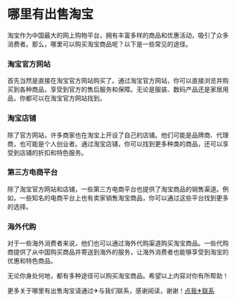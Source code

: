 # 哪里有出售淘宝

淘宝作为中国最大的网上购物平台，拥有丰富多样的商品和优惠活动，吸引了众多消费者。那么，哪里可以购买淘宝商品呢？以下是一些常见的途径。

### 淘宝官方网站
首先当然是直接在淘宝官方网站购买了。通过淘宝官方网站，你可以直接浏览并购买到各种商品，享受到官方的售后服务和保障。无论是服装、数码产品还是家居用品，你都可以在淘宝官方网站找到。

### 淘宝店铺
除了官方网站，许多商家也在淘宝上开设了自己的店铺。他们可能是品牌商、代理商，也可能是个人创业者。通过淘宝店铺，你可以找到更多种类的商品，还可以享受到店铺的折扣和特色服务。

### 第三方电商平台
除了淘宝官方网站和店铺，一些第三方电商平台也提供了淘宝商品的销售渠道。例如，一些知名的电商平台上也有卖家销售淘宝商品，你可以通过这些平台找到更多的选择。

### 海外代购
对于一些海外消费者来说，他们也可以通过海外代购渠道购买淘宝商品。一些代购商提供了从中国购买商品并寄送到海外的服务，让海外消费者也能够享受到淘宝的优惠和特色商品。

无论你身处何地，都有多种途径可以购买淘宝商品。希望以上内容对你有所帮助！

更多关于哪里有出售淘宝请通过✈与我们联系，感谢阅读，谢谢！[点我✈联系](https://ads.k02.cc)